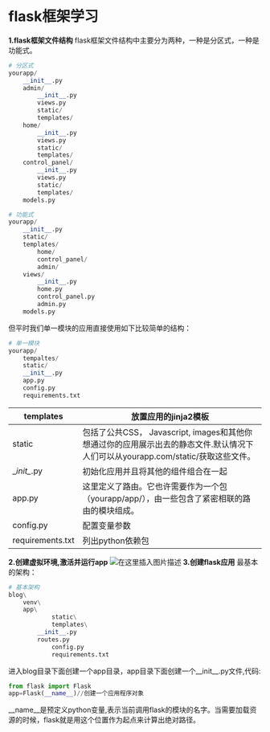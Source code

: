 # flask框架学习

**1.flask框架文件结构**
flask框架文件结构中主要分为两种，一种是分区式，一种是功能式。

```python
# 分区式
yourapp/
    __init__.py
    admin/
        __init__.py
        views.py
        static/
        templates/
    home/
        __init__.py
        views.py
        static/
        templates/
    control_panel/
        __init__.py
        views.py
        static/
        templates/
    models.py
```

```python
# 功能式
yourapp/
    __init__.py
    static/
    templates/
        home/
        control_panel/
        admin/
    views/
        __init__.py
        home.py
        control_panel.py
        admin.py
    models.py
```

但平时我们单一模块的应用直接使用如下比较简单的结构：

```python
# 单一模块
yourapp/
	tempaltes/
	static/
	__init__.py
	app.py
	config.py
	requirements.txt
```

| templates        | 放置应用的jinja2模板                                         |
| ---------------- | ------------------------------------------------------------ |
| static           | 包括了公共CSS， Javascript, images和其他你想通过你的应用展示出去的静态文件.默认情况下人们可以从yourapp.com/static/获取这些文件。 |
| \__init\__.py    | 初始化应用并且将其他的组件组合在一起                         |
| app.py           | 这里定义了路由。它也许需要作为一个包（yourapp/app/），由一些包含了紧密相联的路由的模块组成。 |
| config.py        | 配置变量参数                                                 |
| requirements.txt | 列出python依赖包                                             |

**2.创建虚拟环境,激活并运行app**
![在这里插入图片描述](https://img-blog.csdnimg.cn/20200220134346506.png?x-oss-process=image/watermark,type_ZmFuZ3poZW5naGVpdGk,shadow_10,text_aHR0cHM6Ly9ibG9nLmNzZG4ubmV0L2Z4dDUyMA==,size_16,color_FFFFFF,t_70)
**3.创建flask应用**
最基本的架构：

```python
# 基本架构
blog\
	venv\
	app\
    		static\
    		templates\
		__init__.py
		routes.py
        	config.py
        	requirements.txt
```

进入blog目录下面创建一个app目录，app目录下面创建一个__init__.py文件,代码:

```python
from flask import Flask
app=Flask(__name__)//创建一个应用程序对象
```

__name__是预定义python变量,表示当前调用flask的模块的名字。当需要加载资源的时候，flask就是用这个位置作为起点来计算出绝对路径。
